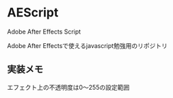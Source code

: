 # AEScript
Adobe After Effects Script

Adobe After Effectsで使えるjavascript勉強用のリポジトリ

## 実装メモ
エフェクト上の不透明度は0～255の設定範囲
